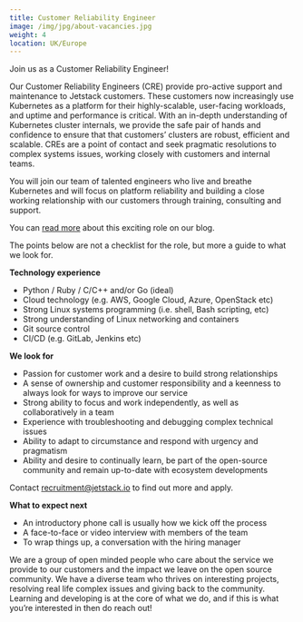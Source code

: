 ```yaml
---
title: Customer Reliability Engineer
image: /img/jpg/about-vacancies.jpg
weight: 4
location: UK/Europe
---
```


Join us as a Customer Reliability Engineer!

Our Customer Reliability Engineers (CRE) provide pro-active support and maintenance to Jetstack customers. These customers now increasingly use Kubernetes as a platform for their highly-scalable, user-facing workloads, and uptime and performance is critical. With an in-depth understanding of Kubernetes cluster internals, we provide the safe pair of hands and confidence to ensure that that customers’ clusters are robust, efficient and scalable. CREs are a point of contact and seek pragmatic resolutions to complex systems issues, working closely with customers and internal teams. 

You will join our team of talented engineers who live and breathe Kubernetes and will focus on platform reliability and building a close working relationship with our customers through training, consulting and support.


You can [read more](https://blog.jetstack.io/blog/day-in-the-life-of-a-cre/) about this exciting role on our blog. 

The points below are not a checklist for the role, but more a guide to what we look for. 


**Technology experience**

* Python / Ruby / C/C++ and/or Go (ideal)
* Cloud technology (e.g. AWS, Google Cloud, Azure, OpenStack etc)
* Strong Linux systems programming (i.e. shell, Bash scripting, etc)
* Strong understanding of Linux networking and containers
* Git source control
* CI/CD (e.g. GitLab, Jenkins etc)

**We look for**

* Passion for customer work and a desire to build strong relationships
* A sense of ownership and customer responsibility and a keenness to always look for ways to improve our service
* Strong ability to focus and work independently, as well as collaboratively in a team
* Experience with troubleshooting and debugging complex technical issues
* Ability to adapt to circumstance and respond with urgency and pragmatism 
* Ability and desire to continually learn, be part of the open-source community and remain up-to-date with ecosystem developments


Contact <a href="mailto:recruitment@jetstack.io">recruitment@jetstack.io</a> to find out more and apply.

**What to expect next**

* An introductory phone call is usually how we kick off the process
* A face-to-face or video interview with members of the team
* To wrap things up, a conversation with the hiring manager

We are a group of open minded people who care about the service we provide to our customers and the impact we leave on the open source community. We have a diverse team who thrives on interesting projects, resolving real life complex issues and giving back to the community. Learning and developing is at the core of what we do, and if this is what you’re interested in then do reach out! 
